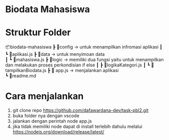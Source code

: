 # Biodata Mahasiswa

# Struktur Folder
📦biodata-mahasiswa 
 ┣ 📂config                 -> untuk menampilkan infromasi aplikasi
 ┃ ┗ 📜aplikasi.js
 ┣ 📂data                   -> untuk menyimoan data  
 ┃ ┗ 📜mahasiswa.js
 ┣ 📂logic                  -> memiliki dua fungsi yaitu untuk menampilkan dan melakukan proses perkondisian if else
 ┃ ┣ 📜logikaKategori.js
 ┃ ┗ 📜tampilkanBiodata.js
 ┣ 📜   app.js              -> menjalankan aplikasi     
 ┗ 📜readme.md

# Cara menjalankan
1. git clone repo https://github.com/dafawardana-dev/task-pbl2.git
2. buka folder nya dengan vscode
3. jalankan dengan perintah node app.js
4. jika tidak memiliki node dapat di install terlebih dahulu melalui https://nodejs.org/download/release/latest/